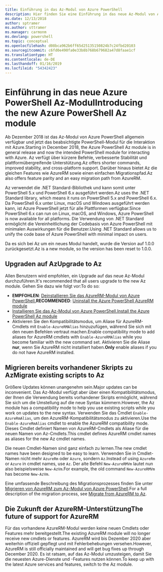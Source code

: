 ```yaml
---
title: Einführung in das Az-Modul von Azure PowerShell
description: Hier finden Sie eine Einführung in das neue Az-Modul von Azure PowerShell, das das AzureRM-Modul ersetzt.
ms.date: 12/13/2018
author: sptramer
ms.author: sttramer
ms.manager: carmonm
ms.devlang: powershell
ms.topic: conceptual
ms.openlocfilehash: d08bca962b6ff65d25135150824b7c24fbd20103
ms.sourcegitcommit: c6fd0e490fa0e33b8b768b679682a47d8faae1cf
ms.translationtype: HT
ms.contentlocale: de-DE
ms.lasthandoff: 01/16/2019
ms.locfileid: "54342423"
---
```

# <a name="introducing-the-new-azure-powershell-az-module"></a><span data-ttu-id="dbf13-103">Einführung in das neue Azure PowerShell Az-Modul</span><span class="sxs-lookup"><span data-stu-id="dbf13-103">Introducing the new Azure PowerShell Az module</span></span>

<span data-ttu-id="dbf13-104">Ab Dezember 2018 ist das Az-Modul von Azure PowerShell allgemein verfügbar und jetzt das beabsichtigte PowerShell-Modul für die Interaktion mit Azure.</span><span class="sxs-lookup"><span data-stu-id="dbf13-104">Starting in December 2018, the Azure PowerShell Az module is in general release and now the intended PowerShell module for interacting with Azure.</span></span> <span data-ttu-id="dbf13-105">Az verfügt über kürzere Befehle, verbesserte Stabilität und plattformübergreifende Unterstützung.</span><span class="sxs-lookup"><span data-stu-id="dbf13-105">Az offers shorter commands, improved stability, and cross-platform support.</span></span> <span data-ttu-id="dbf13-106">Darüber hinaus bietet Az die gleichen Features wie AzureRM sowie einen einfachen Migrationspfad.</span><span class="sxs-lookup"><span data-stu-id="dbf13-106">Az also offers feature parity and an easy migration path from AzureRM.</span></span>

<span data-ttu-id="dbf13-107">Az verwendet die .NET Standard-Bibliothek und kann somit unter PowerShell 5.x und PowerShell 6.x ausgeführt werden.</span><span class="sxs-lookup"><span data-stu-id="dbf13-107">Az uses the .NET Standard library, which means it runs on PowerShell 5.x and PowerShell 6.x.</span></span>
<span data-ttu-id="dbf13-108">Da PowerShell 6.x unter Linux, macOS und Windows ausgeführt werden kann, ist Azure PowerShell jetzt für alle Plattformen verfügbar.</span><span class="sxs-lookup"><span data-stu-id="dbf13-108">Since PowerShell 6.x can run on Linux, macOS, and Windows, Azure PowerShell is now available for all platforms.</span></span>
<span data-ttu-id="dbf13-109">Die Verwendung von .NET Standard ermöglicht die Vereinheitlichung der Codebasis von Azure PowerShell mit minimalen Auswirkungen für die Benutzer.</span><span class="sxs-lookup"><span data-stu-id="dbf13-109">Using .NET Standard allows us to unify the code base of Azure PowerShell with minimal impact on users.</span></span>

<span data-ttu-id="dbf13-110">Da es sich bei Az um ein neues Modul handelt, wurde die Version auf 1.0.0 zurückgesetzt.</span><span class="sxs-lookup"><span data-stu-id="dbf13-110">Az is a new module, so the version has been reset to 1.0.0.</span></span>

## <a name="upgrade-to-az"></a><span data-ttu-id="dbf13-111">Upgraden auf Az</span><span class="sxs-lookup"><span data-stu-id="dbf13-111">Upgrade to Az</span></span>

<span data-ttu-id="dbf13-112">Allen Benutzern wird empfohlen, ein Upgrade auf das neue Az-Modul durchzuführen.</span><span class="sxs-lookup"><span data-stu-id="dbf13-112">It's recommended that all users upgrade to the new Az module.</span></span> <span data-ttu-id="dbf13-113">Gehen Sie dazu wie folgt vor:</span><span class="sxs-lookup"><span data-stu-id="dbf13-113">To do so:</span></span>

* <span data-ttu-id="dbf13-114">__EMPFOHLEN__: [Deinstallieren Sie das AzureRM-Modul von Azure PowerShell.](/powershell/azure/uninstall-az-ps#uninstall-the-azurerm-module)</span><span class="sxs-lookup"><span data-stu-id="dbf13-114">__RECOMMENDED__: [Uninstall the Azure PowerShell AzureRM module](/powershell/azure/uninstall-az-ps#uninstall-the-azurerm-module)</span></span>
* [<span data-ttu-id="dbf13-115">Installieren Sie das Az-Modul von Azure PowerShell.</span><span class="sxs-lookup"><span data-stu-id="dbf13-115">Install the Azure PowerShell Az module</span></span>](/powershell/azure/install-az-ps)
* <span data-ttu-id="dbf13-116">Aktivieren Sie den Kompatibilitätsmodus, um Aliase für AzureRM-Cmdlets mit `Enable-AzureRMAlias` hinzuzufügen, während Sie sich mit den neuen Befehlen vertraut machen.</span><span class="sxs-lookup"><span data-stu-id="dbf13-116">Enable compatibility mode to add aliases for AzureRM cmdlets with `Enable-AzureRMAlias` while you become familiar with the new command set.</span></span> <span data-ttu-id="dbf13-117">Aktivieren Sie die Aliase __nur__, wenn Sie AzureRM nicht installiert haben.</span><span class="sxs-lookup"><span data-stu-id="dbf13-117">__Only__ enable aliases if you do not have AzureRM installed.</span></span>

## <a name="migrate-existing-scripts-to-az"></a><span data-ttu-id="dbf13-118">Migrieren bereits vorhandener Skripts zu Az</span><span class="sxs-lookup"><span data-stu-id="dbf13-118">Migrate existing scripts to Az</span></span>

<span data-ttu-id="dbf13-119">Größere Updates können unangenehm sein.</span><span class="sxs-lookup"><span data-stu-id="dbf13-119">Major updates can be inconvenient.</span></span> <span data-ttu-id="dbf13-120">Das Az-Modul verfügt aber über einen Kompatibilitätsmodus, der Ihnen die Verwendung bereits vorhandener Skripts ermöglicht, während Sie sich um die Umstellung auf die neue Syntax kümmern.</span><span class="sxs-lookup"><span data-stu-id="dbf13-120">However, the Az module has a compatibility mode to help you use existing scripts while you work on updates to the new syntax.</span></span> <span data-ttu-id="dbf13-121">Verwenden Sie das Cmdlet `Enable-AzureRmAlias`, um den AzureRM-Kompatibilitätsmodus zu aktivieren.</span><span class="sxs-lookup"><span data-stu-id="dbf13-121">Use the `Enable-AzureRmAlias` cmdlet to enable the AzureRM compatibility mode.</span></span> <span data-ttu-id="dbf13-122">Dieses Cmdlet definiert Namen von AzureRM-Cmdlets als Aliase für die neuen Namen von Az-Cmdlets.</span><span class="sxs-lookup"><span data-stu-id="dbf13-122">This cmdlet defines AzureRM cmdlet names as aliases for the new Az cmdlet names.</span></span>

<span data-ttu-id="dbf13-123">Die neuen Cmdlet-Namen sind ganz einfach zu lernen.</span><span class="sxs-lookup"><span data-stu-id="dbf13-123">The new cmdlet names have been designed to be easy to learn.</span></span> <span data-ttu-id="dbf13-124">Verwenden Sie in Cmdlet-Namen nicht mehr `AzureRm` oder `Azure`, sondern `Az`.</span><span class="sxs-lookup"><span data-stu-id="dbf13-124">Instead of using `AzureRm` or `Azure` in cmdlet names, use `Az`.</span></span> <span data-ttu-id="dbf13-125">Der alte Befehl `New-AzureRMVm` lautet nun also beispielsweise `New-AzVm`.</span><span class="sxs-lookup"><span data-stu-id="dbf13-125">For example, the old command `New-AzureRMVm` has become `New-AzVm`.</span></span>

<span data-ttu-id="dbf13-126">Eine umfassende Beschreibung des Migrationsprozesses finden Sie unter [Migrieren von AzureRM zum Az-Modul von Azure PowerShell](migrate-from-azurerm-to-az.md).</span><span class="sxs-lookup"><span data-stu-id="dbf13-126">For a full description of the migration process, see [Migrate from AzureRM to Az](migrate-from-azurerm-to-az.md).</span></span>

## <a name="the-future-of-support-for-azurerm"></a><span data-ttu-id="dbf13-127">Die Zukunft der AzureRM-Unterstützung</span><span class="sxs-lookup"><span data-stu-id="dbf13-127">The future of support for AzureRM</span></span>

<span data-ttu-id="dbf13-128">Für das vorhandene AzureRM-Modul werden keine neuen Cmdlets oder Features mehr bereitgestellt.</span><span class="sxs-lookup"><span data-stu-id="dbf13-128">The existing AzureRM module will no longer receive new cmdlets or features.</span></span> <span data-ttu-id="dbf13-129">AzureRM wird bis Dezember 2020 aber weiterhin offiziell gepflegt und mit Fehlerbehebungen versehen.</span><span class="sxs-lookup"><span data-stu-id="dbf13-129">However, AzureRM is still officially maintained and will get bug fixes up through December 2020.</span></span> <span data-ttu-id="dbf13-130">Es ist ratsam, auf das Az-Modul umzusteigen, damit Sie die neuesten Azure-Dienste und -Features nutzen können.</span><span class="sxs-lookup"><span data-stu-id="dbf13-130">To keep up with the latest Azure services and features, switch to the Az module.</span></span>
